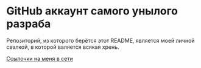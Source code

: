# GitHub аккаунт самого унылого разраба
Репозиторий, из которого берётся этот README, является моей личной свалкой, в которой валяется всякая хрень.

[Ссылочки на меня в сети](https://dan63.by)
